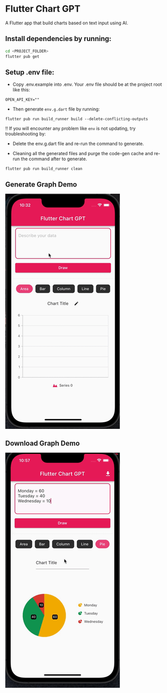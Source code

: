 # Flutter Chart GPT

A Flutter app that build charts based on text input using AI.

## Install dependencies by running:

```bash
cd <PROJECT_FOLDER>
flutter pub get
```

## Setup .env file:

- Copy .env.example into .env. Your .env file should be at the project root like this:

```
OPEN_API_KEY=""
```

- Then generate `env.g.dart` file by running:

```
flutter pub run build_runner build --delete-conflicting-outputs
```

:bangbang: If you will encounter any problem like `env` is not updating, try troubleshooting by:

- Delete the env.g.dart file and re-run the command to generate.

- Cleaning all the generated files and purge the code-gen cache and re-run the command after to generate.

```
flutter pub run build_runner clean
```

## Generate Graph Demo

![](app-demo.gif)

## Download Graph Demo

![](save-demo.gif)
